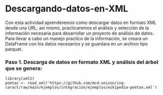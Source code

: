 # Descargando-datos-en-XML
Con esta actividad aprenderemos como descargar datos en formato XML desde una URL; así mismo, practicaremos el análisis y selección de la información necesaria para desarrollar un proyecto de análisis de datos.  
Para llevar a cabo un manejo practico de la información, se creara un DataFrame con los datos necesarios y se guardara en un archivo tipo parquet. 

### Paso 1. Descarga de datos en formato XML y análisis del árbol que se genera:
```{r}
library(xml2)
poetas <- read_xml('https://github.com/mcd-unison/ing-caract/raw/main/ejemplos/integracion/ejemplos/wikipedia-poetas.xml')

```

